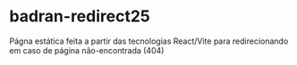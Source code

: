 # badran-redirect25
Págna estática feita a partir das tecnologias React/Vite para redirecionando em caso de página não-encontrada (404)
